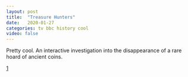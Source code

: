 ```yaml
---
layout: post
title:  "Treasure Hunters"
date:   2020-01-27
categories: tv bbc history cool
video: false
---
```


Pretty cool.  An interactive investigation into the disappearance of a rare hoard of ancient coins.

[1]

[1]: //www.bbc.co.uk/news/resources/idt-d4a6df1b-995d-4d0d-a562-43bd47b86afb
